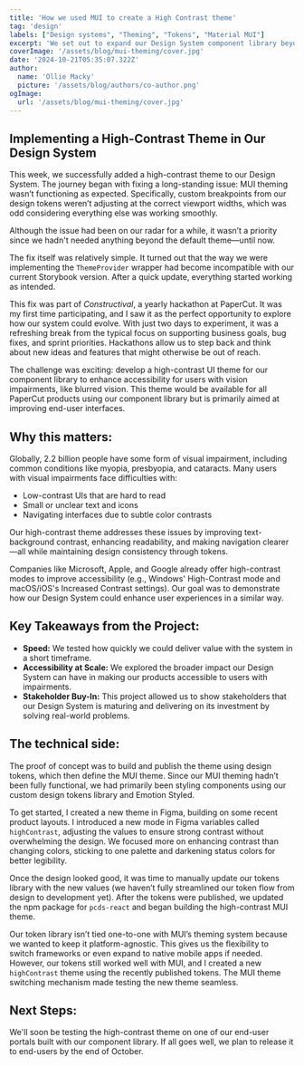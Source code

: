 ```yaml
---
title: 'How we used MUI to create a High Contrast theme'
tag: 'design'
labels: ["Design systems", "Theming", "Tokens", "Material MUI"]
excerpt: 'We set out to expand our Design System component library beyond the default theme, by creating a high-contrast theme for users with vision impairments.'
coverImage: '/assets/blog/mui-theming/cover.jpg'
date: '2024-10-21T05:35:07.322Z'
author:
  name: 'Ollie Macky'
  picture: '/assets/blog/authors/co-author.png'
ogImage:
  url: '/assets/blog/mui-theming/cover.jpg'
---
```


## Implementing a High-Contrast Theme in Our Design System

This week, we successfully added a high-contrast theme to our Design System. The journey began with fixing a long-standing issue: MUI theming wasn’t functioning as expected. Specifically, custom breakpoints from our design tokens weren’t adjusting at the correct viewport widths, which was odd considering everything else was working smoothly.

Although the issue had been on our radar for a while, it wasn’t a priority since we hadn't needed anything beyond the default theme—until now.

The fix itself was relatively simple. It turned out that the way we were implementing the `ThemeProvider` wrapper had become incompatible with our current Storybook version. After a quick update, everything started working as intended.

This fix was part of *Constructival*, a yearly hackathon at PaperCut. It was my first time participating, and I saw it as the perfect opportunity to explore how our system could evolve. With just two days to experiment, it was a refreshing break from the typical focus on supporting business goals, bug fixes, and sprint priorities. Hackathons allow us to step back and think about new ideas and features that might otherwise be out of reach.

The challenge was exciting: develop a high-contrast UI theme for our component library to enhance accessibility for users with vision impairments, like blurred vision. This theme would be available for all PaperCut products using our component library but is primarily aimed at improving end-user interfaces.

## Why this matters:  
Globally, 2.2 billion people have some form of visual impairment, including common conditions like myopia, presbyopia, and cataracts. Many users with visual impairments face difficulties with:

- Low-contrast UIs that are hard to read
- Small or unclear text and icons
- Navigating interfaces due to subtle color contrasts

Our high-contrast theme addresses these issues by improving text-background contrast, enhancing readability, and making navigation clearer—all while maintaining design consistency through tokens.

Companies like Microsoft, Apple, and Google already offer high-contrast modes to improve accessibility (e.g., Windows' High-Contrast mode and macOS/iOS's Increased Contrast settings). Our goal was to demonstrate how our Design System could enhance user experiences in a similar way.

## Key Takeaways from the Project:
- **Speed:** We tested how quickly we could deliver value with the system in a short timeframe.
- **Accessibility at Scale:** We explored the broader impact our Design System can have in making our products accessible to users with impairments.
- **Stakeholder Buy-In:** This project allowed us to show stakeholders that our Design System is maturing and delivering on its investment by solving real-world problems.

## The technical side:
The proof of concept was to build and publish the theme using design tokens, which then define the MUI theme. Since our MUI theming hadn’t been fully functional, we had primarily been styling components using our custom design tokens library and Emotion Styled.

To get started, I created a new theme in Figma, building on some recent product layouts. I introduced a new mode in Figma variables called `highContrast`, adjusting the values to ensure strong contrast without overwhelming the design. We focused more on enhancing contrast than changing colors, sticking to one palette and darkening status colors for better legibility.

Once the design looked good, it was time to manually update our tokens library with the new values (we haven’t fully streamlined our token flow from design to development yet). After the tokens were published, we updated the npm package for `pcds-react` and began building the high-contrast MUI theme.

Our token library isn’t tied one-to-one with MUI’s theming system because we wanted to keep it platform-agnostic. This gives us the flexibility to switch frameworks or even expand to native mobile apps if needed. However, our tokens still worked well with MUI, and I created a new `highContrast` theme using the recently published tokens. The MUI theme switching mechanism made testing the new theme seamless.

## Next Steps:
We'll soon be testing the high-contrast theme on one of our end-user portals built with our component library. If all goes well, we plan to release it to end-users by the end of October.